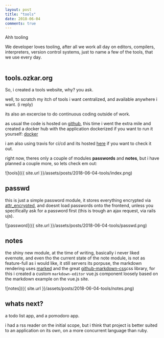 ```yaml
---
layout: post
title: "tools"
date: 2018-06-04
comments: true
---
```


<p class="intro"><span class="dropcap">A</span>hh tooling</p>

We developer loves tooling, after all we work all day on editors, compilers, interpreters, version control systems, just to name a few of the tools, that we use every day.
<br />
<br />

## tools.ozkar.org

So, i created a tools website, why? you ask.

well, to scratch my itch of tools i want centralized, and available anywhere i want. (i reply)

its also an excercise to do continuous coding outside of work.

as usual the code is hosted on [github](https://github.com/ozkar99/tools), this time i went the extra mile and created a docker hub with the application dockerized if you want to run it yourself: [docker](https://hub.docker.com/r/ozkar99/tools)

i am also using travis for ci/cd and its hosted [here](https://travis-ci.org/ozkar99/tools) if you want to check it out.

right now, theres only a couple of modules **passwords** and **notes**, but i have planned a couple more,
so lets check em out:


![tools]({{ site.url }}/assets/posts/2018-06-04-tools/index.png)

## passwd
this is just a simple password module, it stores everything encrypted via [attr_encrypted](https://github.com/attr-encrypted/attr_encrypted), and doesnt load passwords onto the frontend, unless you specifically ask for a password first (this is trough an ajax request, via rails ujs).

![password]({{ site.url }}/assets/posts/2018-06-04-tools/passwd.png)


## notes
the shiny new module, at the time of writing, basically i never liked evernote, and even tho the current state of the note module, is not as feature-full as i would like, it still servers its porpuse, the markdown rendering uses [marked](https://github.com/markedjs/marked) and the great [github-markdown-css](https://github.com/sindresorhus/github-markdown-css)css library, for this i created a custom `markdown-editor` vue.js component loosely based on the markdown example on the vue.js site.

![notes]({{ site.url }}/assets/posts/2018-06-04-tools/notes.png)


## whats next?

a todo list app, and a pomodoro app.

i had a rss reader on the initial scope, but i think that project is better suited to an application on its own, on a more concurrent language than ruby.
